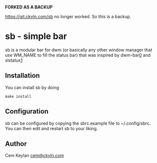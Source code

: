 
__FORKED AS A BACKUP__

https://git.ckyln.com/sb no longer worked. So this is a backup.

sb - simple bar
================

sb is a modular bar for dwm (or basically any other window manager 
that use WM_NAME to fill the status bar) that was inspired by
dwm-bar[0] and slstatus[1]


Installation
------------

You can install sb by doing

    make install



Configuration
-------------

sb can be configured by copying the sbrc.example file to ~/.config/sbrc.
You can then edit and restart sb to your liking.


Author
------

Cem Keylan <cem@ckyln.com>

[0]: https://github.com/joestandring/dwm-bar
[1]: http://tools.suckless.org/slstatus/

